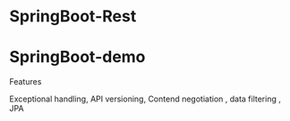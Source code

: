 # SpringBoot-Rest

# SpringBoot-demo

Features

 Exceptional handling, API versioning, Contend negotiation , data filtering , JPA
